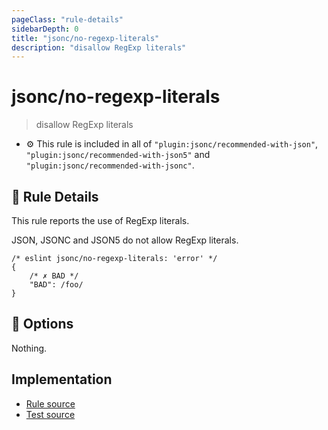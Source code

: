 ```yaml
---
pageClass: "rule-details"
sidebarDepth: 0
title: "jsonc/no-regexp-literals"
description: "disallow RegExp literals"
---
```

# jsonc/no-regexp-literals

> disallow RegExp literals

- :gear: This rule is included in all of `"plugin:jsonc/recommended-with-json"`, `"plugin:jsonc/recommended-with-json5"` and `"plugin:jsonc/recommended-with-jsonc"`.

## :book: Rule Details

This rule reports the use of RegExp literals.

JSON, JSONC and JSON5 do not allow RegExp literals.

<eslint-code-block>

```json5
/* eslint jsonc/no-regexp-literals: 'error' */
{
    /* ✗ BAD */
    "BAD": /foo/
}
```

</eslint-code-block>

## :wrench: Options

Nothing.

## Implementation

- [Rule source](https://github.com/ota-meshi/eslint-plugin-jsonc/blob/master/lib/rules/no-regexp-literals.ts)
- [Test source](https://github.com/ota-meshi/eslint-plugin-jsonc/blob/master/tests/lib/rules/no-regexp-literals.js)

